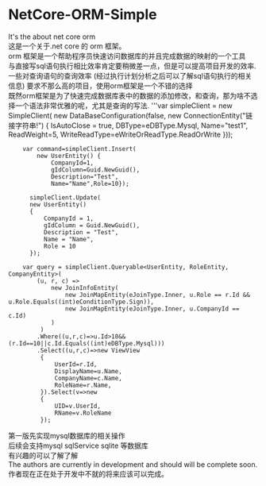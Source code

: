 # NetCore-ORM-Simple
It's the about net core orm<br>
这是一个关于.net core 的 orm 框架。<br>
orm 框架是一个帮助程序员快速访问数据库的并且完成数据的映射的一个工具<br>
与直接写sql语句执行相比效率肯定要稍微差一点，但是可以提高项目开发的效率.<br>
一些对查询语句的查询效率 (经过执行计划分析之后可以了解sql语句执行的相关信息) 要求不那么高的项目，使用orm框架是一个不错的选择<br>
既然orm框架是为了快速完成数据库表中的数据的添加修改，和查询，那为啥不选择一个语法非常优雅的呢，尤其是查询的写法.
        '''var simpleClient = new SimpleClient(
            new DataBaseConfiguration(false,
            new ConnectionEntity("链接字符串!") 
            { 
                IsAutoClose = true,
                DBType=eDBType.Mysql,
                Name="test1",
                ReadWeight=5,
                WriteReadType=eWriteOrReadType.ReadOrWrite
            }));

        var command=simpleClient.Insert(
            new UserEntity() {
                CompanyId=1,
                gIdColumn=Guid.NewGuid(),
                Description="Test",
                Name="Name",Role=10});

          simpleClient.Update(
          new UserEntity()
          {
              CompanyId = 1,
              gIdColumn = Guid.NewGuid(),
              Description = "Test",
              Name = "Name",
              Role = 10
          });

        var query = simpleClient.Queryable<UserEntity, RoleEntity, CompanyEntity>(
            (u, r, c) =>
                new JoinInfoEntity(
                    new JoinMapEntity(eJoinType.Inner, u.Role == r.Id && u.Role.Equals((int)eConditionType.Sign)),
                    new JoinMapEntity(eJoinType.Inner, u.CompanyId == c.Id)
                )
             )
            .Where((u,r,c)=>u.Id>10&&(r.Id==10||c.Id.Equals((int)eDBType.Mysql)))
            .Select((u,r,c)=>new ViewView
             {
                 UserId=r.Id,
                 DisplayName=u.Name,
                 CompanyName=c.Name,
                 RoleName=r.Name,
             }).Select(v=>new
             {
                 UID=v.UserId,
                 RName=v.RoleName
             });
第一版先实现mysql数据库的相关操作<br>
后续会支持mysql sqlService sqlite 等数据库 <br>
有兴趣的可以了解了解<br>
The authors are currently in development and should will be complete soon.<br>
作者现在正在处于开发中不就的将来应该可以完成。<br>
